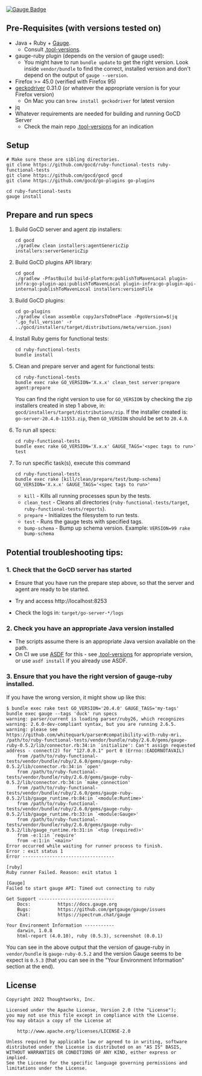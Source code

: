 [![Gauge Badge](https://cdn.rawgit.com/getgauge/getgauge.github.io/master/Gauge_Badge.svg)](https://gauge.org)

## Pre-Requisites (with versions tested on)

* Java + Ruby + [Gauge](https://gauge.org/index.html).
  * Consult [.tool-versions](.tool-versions).
* gauge-ruby plugin (depends on the version of gauge used):
  * You might have to run `bundle update` to get the right version. Look inside `vendor/bundle` to find the correct, installed version and don't depend on the output of `gauge --version`.
* Firefox >= 45.0 (verified with Firefox 95)
* [geckodriver](https://github.com/mozilla/geckodriver/releases) 0.31.0 (or whatever the appropriate version is for your Firefox version)
  * On Mac you can `brew install geckodriver` for latest version 
* jq
* Whatever requirements are needed for building and running GoCD Server
  * Check the main repo [.tool-versions](https://github.com/gocd/gocd/blob/master/.tool-versions) for an indication

## Setup

```
# Make sure these are sibling directories.
git clone https://github.com/gocd/ruby-functional-tests ruby-functional-tests
git clone https://github.com/gocd/gocd gocd
git clone https://github.com/gocd/go-plugins go-plugins

cd ruby-functional-tests
gauge install
```

## Prepare and run specs

1. Build GoCD server and agent zip installers:

    ```
    cd gocd
    ./gradlew clean installers:agentGenericZip installers:serverGenericZip
    ```

2. Build GoCD plugins API library:

    ```
    cd gocd
    ./gradlew -PfastBuild build-platform:publishToMavenLocal plugin-infra:go-plugin-api:publishToMavenLocal plugin-infra:go-plugin-api-internal:publishToMavenLocal installers:versionFile
    ```

3. Build GoCD plugins:

    ```
    cd go-plugins
    ./gradlew clean assemble copyJarsToOnePlace -PgoVersion=$(jq '.go_full_version' -r ../gocd/installers/target/distributions/meta/version.json)
    ```

4. Install Ruby gems for functional tests:

    ```
    cd ruby-functional-tests
    bundle install
    ```

5. Clean and prepare server and agent for functional tests:

    ```
    cd ruby-functional-tests
    bundle exec rake GO_VERSION='X.x.x' clean_test server:prepare agent:prepare
    ```

    You can find the right version to use for `GO_VERSION` by checking the zip installers created in step 1 above, in: `gocd/installers/target/distributions/zip`. If the installer created is: `go-server-20.4.0-11553.zip`, then `GO_VERSION` should be set to `20.4.0`.

6. To run all specs:

    ```
    cd ruby-functional-tests
    bundle exec rake GO_VERSION='X.x.x' GAUGE_TAGS='<spec tags to run>' test
    ```

7. To run specific task(s), execute this command

    ```
    cd ruby-functional-tests
    bundle exec rake [kill/clean/prepare/test/bump-schema] GO_VERSION='X.x.x' GAUGE_TAGS='<spec tags to run>'
    ```

    * `kill` - Kills all running processes spun by the tests.
    * `clean_test` - Cleans all directories (`ruby-functional-tests/target`, `ruby-functional-tests/reports`).
    * `prepare` - Initializes the filesystem to run tests.
    * `test` - Runs the gauge tests with specified tags.
    * `bump-schema` - Bump up schema version. Example: `VERSION=99 rake bump-schema`


## Potential troubleshooting tips:

### 1. Check that the GoCD server has started

- Ensure that you have run the prepare step above, so that the server and agent are ready to be started.

- Try and access http://localhost:8253

- Check the logs in: `target/go-server-*/logs`

### 2. Check you have an appropriate Java version installed

- The scripts assume there is an appropriate Java version available on the path.
- On CI we use [ASDF](https://github.com/asdf-vm/asdf) for this - see [.tool-versions](.tool-versions) for appropriate
  version, or use `asdf install` if you already use ASDF.

### 3. Ensure that you have the right version of gauge-ruby installed.

If you have the wrong version, it might show up like this:

```shell
$ bundle exec rake test GO_VERSION='20.4.0' GAUGE_TAGS='my-tags'
bundle exec gauge --tags 'duck' run specs
warning: parser/current is loading parser/ruby26, which recognizes
warning: 2.6.0-dev-compliant syntax, but you are running 2.6.5.
warning: please see https://github.com/whitequark/parser#compatibility-with-ruby-mri.
/path/to/ruby-functional-tests/vendor/bundle/ruby/2.6.0/gems/gauge-ruby-0.5.2/lib/connector.rb:34:in `initialize': Can't assign requested address - connect(2) for "127.0.0.1" port 0 (Errno::EADDRNOTAVAIL)
	from /path/to/ruby-functional-tests/vendor/bundle/ruby/2.6.0/gems/gauge-ruby-0.5.2/lib/connector.rb:34:in `open'
	from /path/to/ruby-functional-tests/vendor/bundle/ruby/2.6.0/gems/gauge-ruby-0.5.2/lib/connector.rb:34:in `make_connection'
	from /path/to/ruby-functional-tests/vendor/bundle/ruby/2.6.0/gems/gauge-ruby-0.5.2/lib/gauge_runtime.rb:84:in `<module:Runtime>'
	from /path/to/ruby-functional-tests/vendor/bundle/ruby/2.6.0/gems/gauge-ruby-0.5.2/lib/gauge_runtime.rb:33:in `<module:Gauge>'
	from /path/to/ruby-functional-tests/vendor/bundle/ruby/2.6.0/gems/gauge-ruby-0.5.2/lib/gauge_runtime.rb:31:in `<top (required)>'
	from -e:1:in `require'
	from -e:1:in `<main>'
Error occurred while waiting for runner process to finish.
Error : exit status 1
Error ----------------------------------

[ruby]
Ruby runner Failed. Reason: exit status 1

[Gauge]
Failed to start gauge API: Timed out connecting to ruby

Get Support ----------------------------
	Docs:          https://docs.gauge.org
	Bugs:          https://github.com/getgauge/gauge/issues
	Chat:          https://spectrum.chat/gauge

Your Environment Information -----------
	darwin, 1.0.8
	html-report (4.0.10), ruby (0.5.3), screenshot (0.0.1)
```

You can see in the above output that the version of gauge-ruby in `vendor/bundle` is `gauge-ruby-0.5.2` and the version Gauge seems to be expect is `0.5.3` (that you can see in the "Your Environment Information" section at the end).


## License

```plain
Copyright 2022 Thoughtworks, Inc.

Licensed under the Apache License, Version 2.0 (the "License");
you may not use this file except in compliance with the License.
You may obtain a copy of the License at

    http://www.apache.org/licenses/LICENSE-2.0

Unless required by applicable law or agreed to in writing, software
distributed under the License is distributed on an "AS IS" BASIS,
WITHOUT WARRANTIES OR CONDITIONS OF ANY KIND, either express or implied.
See the License for the specific language governing permissions and
limitations under the License.
```
